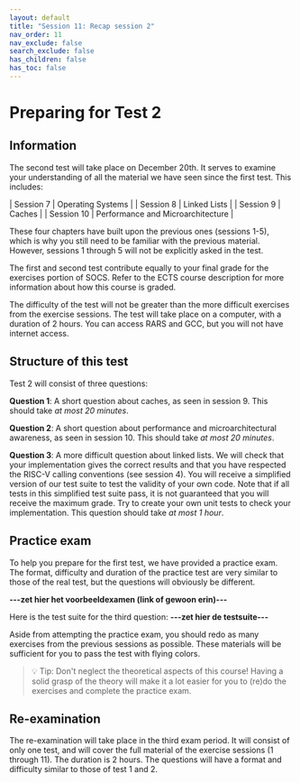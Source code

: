 ```yaml
---
layout: default
title: "Session 11: Recap session 2"
nav_order: 11
nav_exclude: false
search_exclude: false
has_children: false
has_toc: false
---
```

# Preparing for Test 2
## Information
The second test will take place on December 20th. It serves to examine your understanding of all the material we have seen since the first test. This includes:

| Session 7  | Operating Systems |
| Session 8 | Linked Lists |
| Session 9 | Caches |
| Session 10 | Performance and Microarchitecture |

These four chapters have built upon the previous ones (sessions 1-5), which is why you still need to be familiar with the previous material. However, sessions 1 through 5 will not be explicitly asked in the test.

The first and second test contribute equally to your final grade for the exercises portion of SOCS. Refer to the ECTS course description for more information about how this course is graded.

The difficulty of the test will not be greater than the more difficult exercises from the exercise sessions. The test will take place on a computer, with a duration of 2 hours. You can access RARS and GCC, but you will not have internet access.

## Structure of this test
Test 2 will consist of three questions:

**Question 1**: A short question about caches, as seen in session 9. This should take *at most 20 minutes*.

**Question 2**: A short question about performance and microarchitectural awareness, as seen in session 10. This should take *at most 20 minutes*.

**Question 3**: A more difficult question about linked lists. We will check that your implementation gives the correct results and that you have respected the RISC-V calling conventions (see session 4). You will receive a simplified version of our test suite to test the validity of your own code. Note that if all tests in this simplified test suite pass, it is not guaranteed that you will receive the maximum grade. Try to create your own unit tests to check your implementation. This question should take *at most 1 hour*.
## Practice exam
To help you prepare for the first test, we have provided a practice exam. The format, difficulty and duration of the practice test are very similar to those of the real test, but the questions will obviously be different. 

**---zet hier het voorbeeldexamen (link of gewoon erin)---**

Here is the test suite for the third question: **---zet hier de testsuite---**

Aside from attempting the practice exam, you should redo as many exercises from the previous sessions as possible. These materials will be sufficient for you to pass the test with flying colors.

> :bulb: Tip: Don't neglect the theoretical aspects of this course! 
> Having a solid grasp of the theory will make it a lot easier for you to
> (re)do the exercises and complete the practice exam.

## Re-examination
The re-examination will take place in the third exam period. It will consist of only one test, and will cover the full material of the exercise sessions (1 through 11). The duration is 2 hours. The questions will have a format and difficulty similar to those of test 1 and 2.
